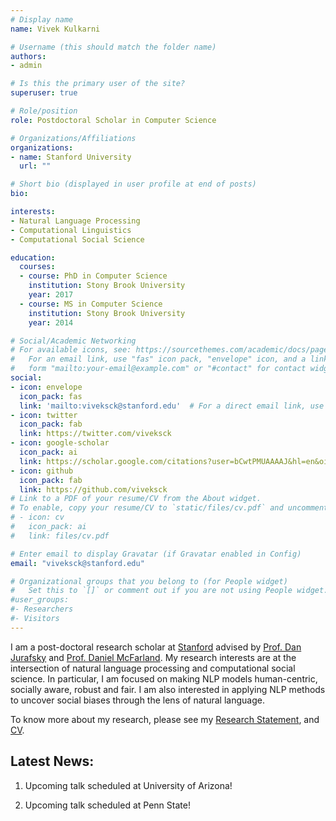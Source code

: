 ```yaml
---
# Display name
name: Vivek Kulkarni

# Username (this should match the folder name)
authors:
- admin

# Is this the primary user of the site?
superuser: true

# Role/position
role: Postdoctoral Scholar in Computer Science

# Organizations/Affiliations
organizations:
- name: Stanford University
  url: ""

# Short bio (displayed in user profile at end of posts)
bio: 

interests:
- Natural Language Processing
- Computational Linguistics
- Computational Social Science

education:
  courses:
  - course: PhD in Computer Science
    institution: Stony Brook University
    year: 2017
  - course: MS in Computer Science
    institution: Stony Brook University
    year: 2014

# Social/Academic Networking
# For available icons, see: https://sourcethemes.com/academic/docs/page-builder/#icons
#   For an email link, use "fas" icon pack, "envelope" icon, and a link in the
#   form "mailto:your-email@example.com" or "#contact" for contact widget.
social:
- icon: envelope
  icon_pack: fas
  link: 'mailto:viveksck@stanford.edu'  # For a direct email link, use "viveksck@stanford.edu".
- icon: twitter
  icon_pack: fab
  link: https://twitter.com/viveksck
- icon: google-scholar
  icon_pack: ai
  link: https://scholar.google.com/citations?user=bCwtPMUAAAAJ&hl=en&oi=ao
- icon: github
  icon_pack: fab
  link: https://github.com/viveksck
# Link to a PDF of your resume/CV from the About widget.
# To enable, copy your resume/CV to `static/files/cv.pdf` and uncomment the lines below.
# - icon: cv
#   icon_pack: ai
#   link: files/cv.pdf

# Enter email to display Gravatar (if Gravatar enabled in Config)
email: "viveksck@stanford.edu"

# Organizational groups that you belong to (for People widget)
#   Set this to `[]` or comment out if you are not using People widget.
#user_groups:
#- Researchers
#- Visitors
---
```


I am a post-doctoral research scholar at [Stanford](http://stanford.edu) advised by [Prof. Dan Jurafsky](http://web.stanford.edu/~jurafsky) and [Prof. Daniel McFarland](http://ed.stanford.edu/faculty/mcfarland). My research interests are at the intersection of natural language processing and computational social science. In particular, I am focused on making NLP models human-centric, socially aware, robust and fair. I am also interested in applying NLP methods to uncover social biases through the lens of natural language.

To know more about my research, please see my [Research Statement](files/research_statement.pdf), and [CV](files/cv.pdf).

## Latest News:
1. Upcoming talk scheduled at University of Arizona!


2. Upcoming talk scheduled at Penn State!
